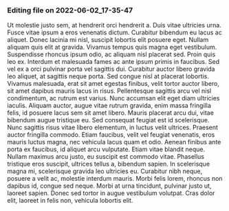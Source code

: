 

### Editing file on 2022-06-02_17-35-47

Ut molestie justo sem, at hendrerit orci hendrerit a. Duis vitae ultricies urna. Fusce vitae ipsum a eros venenatis dictum. Curabitur bibendum eu lacus ac aliquet. Donec lacinia mi nisl, suscipit lobortis elit posuere eget. Nullam aliquam quis elit at gravida. Vivamus tempus quis magna eget vestibulum. Suspendisse rhoncus ipsum odio, ac aliquam nisl placerat sed. Proin quis leo ex. Interdum et malesuada fames ac ante ipsum primis in faucibus. Sed vel ex a orci pulvinar porta vel sagittis dui. Curabitur auctor libero gravida leo aliquet, at sagittis neque porta. Sed congue nisl at placerat lobortis. Vivamus malesuada, erat sit amet egestas finibus, velit tortor auctor libero, sit amet dapibus mauris lacus in risus. Pellentesque sagittis arcu vel nisl condimentum, ac rutrum est varius. Nunc accumsan elit eget diam ultricies iaculis.
Aliquam auctor, augue vitae rutrum gravida, enim massa fringilla felis, id posuere lacus sem sit amet libero. Mauris placerat arcu dui, vitae bibendum augue tristique eu. Sed consequat feugiat est id scelerisque. Nunc sagittis risus vitae libero elementum, in luctus velit ultrices. Praesent auctor fringilla commodo. Etiam faucibus, velit vel feugiat venenatis, eros mauris luctus magna, nec vehicula lacus quam et odio. Aenean finibus ante porta ex faucibus, id aliquet arcu vulputate. Etiam vitae blandit neque. Nullam maximus arcu justo, eu suscipit est commodo vitae. Phasellus tristique eros suscipit, ultrices tellus a, bibendum sapien. In scelerisque magna mi, scelerisque gravida leo ultricies eu. Curabitur nibh neque, posuere a velit ac, molestie interdum mauris. Morbi felis lorem, rhoncus non dapibus id, congue sed neque. Morbi at urna tincidunt, pulvinar justo ut, laoreet sapien. Donec sed tortor in augue vestibulum volutpat. Cras dolor elit, laoreet in felis non, vehicula lobortis elit.


